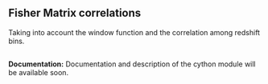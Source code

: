 ## Fisher Matrix correlations
Taking into account the window function and the correlation among redshift bins.

##
**Documentation:**
Documentation and description of the cython module will be available soon.
